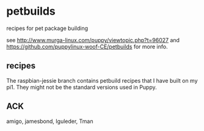 petbuilds
=========

recipes for pet package building

see http://www.murga-linux.com/puppy/viewtopic.php?t=96027 and
https://github.com/puppylinux-woof-CE/petbuilds for more info.



recipes
-------

The raspbian-jessie branch contains petbuild recipes that I have built
on my pi1.  They might not be the standard versions used in Puppy.



ACK
---
amigo, jamesbond, Iguleder, Tman
